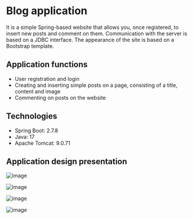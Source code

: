 <h1> Blog application </h1>

It is a simple Spring-based website that allows you, once registered, to insert new posts and comment on them. Communication with the server is based on a JDBC interface. The appearance of the site is based on a Bootstrap template.

<h2> Application functions </h2>

* User registration and login
* Creating and inserting simple posts on a page, consisting of a title, content and image
* Commenting on posts on the website

<h2> Technologies</h2>

* Spring Boot: 2.7.8 	
* Java: 17 
* Apache Tomcat: 9.0.71

<h2> Application design presentation </h2>

![image](https://github.com/BezqyczekPL/blog_spring_app/assets/94048470/f2b13580-2ed0-41a9-aa4c-d4ae6bb4bd2f)

![image](https://github.com/BezqyczekPL/blog_spring_app/assets/94048470/f5f92ff2-39fb-489d-a7e4-9d413a00d142)

![image](https://github.com/BezqyczekPL/blog_spring_app/assets/94048470/a3f3bb53-a289-44a4-abf5-ecf96cc4dc88)

![image](https://github.com/BezqyczekPL/blog_spring_app/assets/94048470/13c366d4-49fe-474e-8543-212411077a97)

